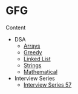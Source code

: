 # GFG

Content

- DSA
  - [Arrays](../GeeksforGeeks/DSA/Arrays)
  - [Greedy](../GeeksforGeeks/DSA/Greedy)
  - [Linked List](../GeeksforGeeks/DSA/Linked_List)
  - [Strings](../GeeksforGeeks/DSA/Strings)
  - [Mathematical](../GeeksforGeeks/DSA/Mathematical/)
- Interview Series
  - [Interview Series 57](../GeeksforGeeks/Interview_Series/Interview_Series_57)

